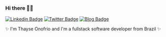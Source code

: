 ### Hi there 👋🏾

[![Linkedin Badge](https://img.shields.io/badge/-LinkedIn-1ca0f1?style=flat-square&logo=Linkedin&logoColor=white&link=https://www.linkedin.com/in/thayseonofrio/)](https://www.linkedin.com/in/thayseonofrio/)
[![Twitter Badge](https://img.shields.io/badge/-Twitter-1ca0f1?style=flat-square&labelColor=1ca0f1&logo=twitter&logoColor=white&link=https://twitter.com/thayse_o)](https://twitter.com/thayse_o)
[![Blog Badge](https://img.shields.io/badge/-Blog-1ca0f1?style=flat-square&labelColor=1ca0f1&logo=medium&logoColor=white&link=https://thayseonofrio.com/)](https://thayseonofrio.com/)

✨ I'm Thayse Onofrio and I'm a fullstack software developer from Brazil ✨

